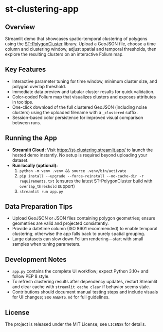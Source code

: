 # st-clustering-app

## Overview
Streamlit demo that showcases spatio-temporal clustering of polygons using the [ST-PolygonCluster](https://github.com/mykolakozyr/ST-PolygonCluster) library. Upload a GeoJSON file, choose a time column and clustering window, adjust spatial and temporal thresholds, then explore the resulting clusters on an interactive Folium map.

## Key Features
- Interactive parameter tuning for time window, minimum cluster size, and polygon overlap threshold.
- Immediate data preview and tabular cluster results for quick validation.
- Color-coded Folium map that visualizes clusters and exposes attributes in tooltips.
- One-click download of the full clustered GeoJSON (including noise clusters) using the uploaded filename with a `_clustered` suffix.
- Session-based color persistence for improved visual comparison between runs.

## Running the App
- **Streamlit Cloud:** Visit https://st-clustering.streamlit.app/ to launch the hosted demo instantly. No setup is required beyond uploading your dataset.
- **Run locally (optional):**
  1. `python -m venv .venv && source .venv/bin/activate`
  2. `pip install --upgrade --force-reinstall --no-cache-dir -r requirements.txt` (ensures the latest ST-PolygonCluster build with `overlap_threshold` support)
  3. `streamlit run app.py`

## Data Preparation Tips
- Upload GeoJSON or JSON files containing polygon geometries; ensure geometries are valid and projected consistently.
- Provide a datetime column (ISO 8601 recommended) to enable temporal clustering; otherwise the app falls back to purely spatial grouping.
- Large datasets can slow down Folium rendering—start with small samples when tuning parameters.

## Development Notes
- `app.py` contains the complete UI workflow; expect Python 3.10+ and follow PEP 8 style.
- To refresh clustering results after dependency updates, restart Streamlit and clear cache with `streamlit cache clear` if behavior seems stale.
- Contributions should document manual testing steps and include visuals for UI changes; see `AGENTS.md` for full guidelines.

## License
The project is released under the MIT License; see `LICENSE` for details.
